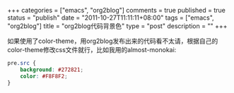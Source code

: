+++
categories = ["emacs", "org2blog"]
comments = true
published = true
status = "publish"
date = "2011-10-27T11:11:11+08:00"
tags = ["emacs", "org2blog"]
title = "org2blog代码背景色"
type = "post"
description = ""
+++


如果使用了color-theme，用org2blog发布出来的代码看不太请，根据自己的color-theme修改css文件就行，比如我用的almost-monokai:

```css
pre.src {
    background: #272821;
    color: #F8F8F2;
}
```
      
<!--more-->